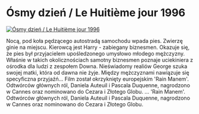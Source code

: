 Ósmy dzień / Le Huitième jour 1996 
=============
[![Ósmy dzień / Le Huitième jour 1996 ](http://vidos.pl/images/player.gif)](http://vidos.pl/smy-dzien-le-huitime-jour-1996)

 Nocą, pod koła pędzącego autostradą samochodu wpada pies. Zwierzę ginie na miejscu. Kierowcą jest Harry - zabiegany biznesmen. Okazuje się, że pies był przyjacielem upośledzonego umysłowo młodego mężczyzny. Właśnie w takich okolicznościach samotny biznesmen poznaje uciekiniera z ośrodka dla ludzi z zespołem Downa. Nieświadomy realiów George szuka swojej matki, która od dawna nie żyje. Między mężczyznami nawiązuje się specyficzna przyjaźń... Film został okrzyknięty europejskim 'Rain Manem'. Odtwórców głównych ról, Daniela Auteuil i Pascala Duquenne, nagrodzono w Cannes oraz nominowano do Cezara i Złotego Globu.   ... 'Rain Manem'. Odtwórców głównych ról, Daniela Auteuil i Pascala Duquenne, nagrodzono w Cannes oraz nominowano do Cezara i Złotego Globu.
